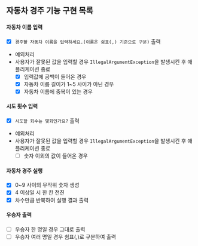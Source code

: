 ## 자동차 경주 기능 구현 목록

#### 자동차 이름 입력
- [x] `경주할 자동차 이름을 입력하세요.(이름은 쉼표(,) 기준으로 구분)` 출력
- 예외처리
- 사용자가 잘못된 값을 입력할 경우 `IllegalArgumentException`을 발생시킨 후 애플리케이션 종료
  - [x] 입력값에 공백이 들어온 경우
  - [x] 자동차 이름 길이가 1~5 사이가 아닌 경우
  - [x] 자동차 이름에 중복이 있는 경우

#### 시도 횟수 입력
- [x] `시도할 회수는 몇회인가요?` 출력
- 예외처리
- 사용자가 잘못된 값을 입력할 경우 `IllegalArgumentException`을 발생시킨 후 애플리케이션 종료
  - [ ] 숫자 이외의 값이 들어온 경우

#### 자동차 경주 실행
- [x] 0~9 사이의 무작위 숫자 생성
- [x] 4 이상일 시 한 칸 전진
- [x] 차수만큼 반복하여 실행 결과 출력

#### 우승자 출력
- [ ] 우승자 한 명일 경우 그대로 출력
- [ ] 우승자 여러 명일 경우 쉼표(,)로 구분하여 출력